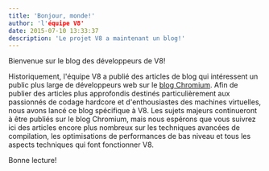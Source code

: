 ```yaml
---
title: 'Bonjour, monde!'
author: 'l'équipe V8'
date: 2015-07-10 13:33:37
description: 'Le projet V8 a maintenant un blog!'
---
```

Bienvenue sur le blog des développeurs de V8!

Historiquement, l'équipe V8 a publié des articles de blog qui intéressent un public plus large de développeurs web sur le [blog Chromium](https://blog.chromium.org/). Afin de publier des articles plus approfondis destinés particulièrement aux passionnés de codage hardcore et d'enthousiastes des machines virtuelles, nous avons lancé ce blog spécifique à V8. Les sujets majeurs continueront à être publiés sur le blog Chromium, mais nous espérons que vous suivrez ici des articles encore plus nombreux sur les techniques avancées de compilation, les optimisations de performances de bas niveau et tous les aspects techniques qui font fonctionner V8.

<!--truncate-->
Bonne lecture!
